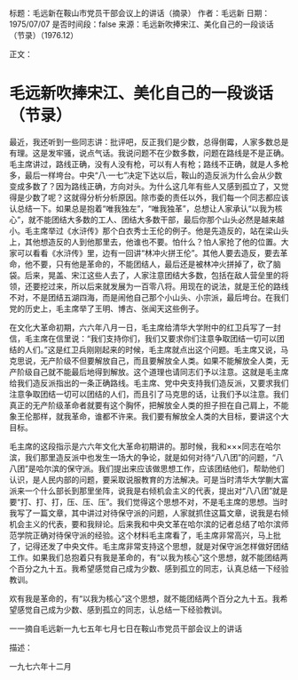 标题：毛远新在鞍山市党员干部会议上的讲话（摘录）
作者：毛远新
日期：1975/07/07
是否时间段：false
来源：毛远新吹捧宋江、美化自己的一段谈话（节录）（1976.12）

正文：

# 毛远新吹捧宋江、美化自己的一段谈话（节录）

最近，我还听到一些同志讲：批评吧，反正我们是少数，总得倒霉，人家多数总是有理。这是发牢骚，说点气话。我说问题不在少数多数，问题在路线是不是正确。毛主席讲过，路线正确，没有人没有枪，可以有人有枪；路线不正确，就是人多枪多，最后一样垮台。中央“八·一七”决定下达以后，鞍山的造反派为什么会从少数变成多数了？因为路线正确，方向对头。为什么这几年有些人又感到孤立了，又觉得是少数了呢？这就得分析分析原因。除市委的责任以外，我们每一个同志都应该认总结一下。如果总是抱着“唯我独左”，“唯我独革”，总想让人家承认“以我为核心”，就不能团结大多数的工人、团结大多数干部，最后你那个山头必然是越来越小。毛主席举过《水浒传》那个白衣秀士王伦的例子。他是先造反的，站在梁山头上，其他想造反的人到他那里去，他谁也不要。怕什么？怕人家抢了他的位置。大家可以看看《水浒传》里，边有一回讲“林冲火拼王伦”。其他人要去造反，要去革命，他不要，只有他是革命的，不能团结人，最后还是被林冲火拼掉了，砍了脑袋。后来，晃盖、宋江这些人去了，人家注意团结大多数，包括在敌人营垒里的将领，还要挖过来，所以后来就发展为一百零八将。用现在的说法，就是王伦的路线不对，不是团结五湖四海，而是闹他自己那个小山头、小宗派，最后垮台。在我们党的历史上，毛主席举了王明、博古、张闻天这些例子。

在文化大革命初期，六六年八月一日，毛主席给清华大学附中的红卫兵写了一封信，毛主席在信里说：“我们支持你们，我们又要求你们注意争取团结一切可以团结的人们。”这是红卫兵刚刚起来的时候，毛主席就点出这个问题。毛主席又说，马克思说，无产阶级不但要解放自己，而且要解放全人类。如果不能解放全人类，无产阶级自己就不能最后地得到解放。这个道理也请同志们予以注意。这就是毛主席给我们造反派指出的一条正确路线。毛主席、党中央支持我们造反派，又要求我们注意争取团结一切可以团结的人们，而且引了马克思的话，让我们予以注意。我们真正的无产阶级革命者就要有这个胸怀，把解放全人类的担子担在自己肩上，不能象王伦那样，就我革命，谁都不许来。我们要有解放全人类的大目标，要讲这个大目标。

毛主席的这段指示是六六年文化大革命初期讲的。那时候，我和×××同志在哈尔滨，我们那里造反派中也发生一场大的争论，就是如何对待“八八团”的问题，“八八团”是哈尔滨的保守派。我们提出来应该做思想工作，应该团结他们，帮助他们认识，是人民内部的问题，要采取说服教育的方法解决。可是当时清华大学蒯大富派来一个什么部长到那里坐阵，说我是右倾机会主义的代表，提出对“八八团”就是要“打、打、打，压、压、压”。我们觉得这个思想不对，不是毛主席的思想。当时我写了一篇文章，其中讲过对待保守派的问题，人家就抓住这篇文章，说我是右倾机会主义的代表，要和我辩论。后来我和中央文革在哈尔滨的记者总结了哈尔滨师范学院正确对待保守派的经验。这个材料毛主席看了，毛主席非常高兴，马上批了，记得还发了中央文件。毛主席非常支持这个思想，就是对保守派怎样做好团结工作。如果我们总抱着只有我是革命的，有“以我为核心”这个思想，就不能团结两个百分之九十五。我希望感觉自己成为少数、感到孤立的同志，认真总结一下经验教训。

欢有我是革命的，有“以我为核心”这个思想，就不能团结两个百分之九十五。我希望感觉自己成为少数、感到孤立的同志，认总结一下经验教训。

一一摘自毛远新一九七五年七月七日在鞍山市党员干部会议上的讲话

描述：

一九七六年十二月


